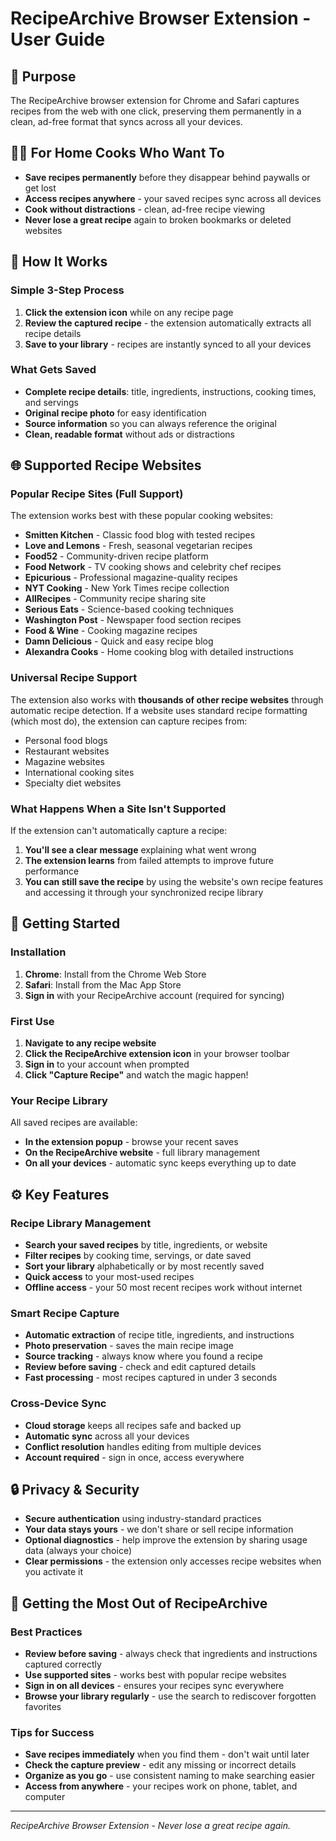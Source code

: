 # RecipeArchive Browser Extension - User Guide

## 🎯 Purpose

The RecipeArchive browser extension for Chrome and Safari captures recipes from the web with one click, preserving them permanently in a clean, ad-free format that syncs across all your devices.

## 🧑‍🍳 For Home Cooks Who Want To

- **Save recipes permanently** before they disappear behind paywalls or get lost
- **Access recipes anywhere** - your saved recipes sync across all devices
- **Cook without distractions** - clean, ad-free recipe viewing
- **Never lose a great recipe** again to broken bookmarks or deleted websites

## 🚀 How It Works

### Simple 3-Step Process

1. **Click the extension icon** while on any recipe page
2. **Review the captured recipe** - the extension automatically extracts all recipe details
3. **Save to your library** - recipes are instantly synced to all your devices

### What Gets Saved

- **Complete recipe details**: title, ingredients, instructions, cooking times, and servings
- **Original recipe photo** for easy identification
- **Source information** so you can always reference the original
- **Clean, readable format** without ads or distractions

## 🌐 Supported Recipe Websites

### Popular Recipe Sites (Full Support)

The extension works best with these popular cooking websites:

- **Smitten Kitchen** - Classic food blog with tested recipes
- **Love and Lemons** - Fresh, seasonal vegetarian recipes  
- **Food52** - Community-driven recipe platform
- **Food Network** - TV cooking shows and celebrity chef recipes
- **Epicurious** - Professional magazine-quality recipes
- **NYT Cooking** - New York Times recipe collection
- **AllRecipes** - Community recipe sharing site
- **Serious Eats** - Science-based cooking techniques
- **Washington Post** - Newspaper food section recipes
- **Food & Wine** - Cooking magazine recipes
- **Damn Delicious** - Quick and easy recipe blog
- **Alexandra Cooks** - Home cooking blog with detailed instructions

### Universal Recipe Support

The extension also works with **thousands of other recipe websites** through automatic recipe detection. If a website uses standard recipe formatting (which most do), the extension can capture recipes from:

- Personal food blogs
- Restaurant websites  
- Magazine websites
- International cooking sites
- Specialty diet websites

### What Happens When a Site Isn't Supported

If the extension can't automatically capture a recipe:

1. **You'll see a clear message** explaining what went wrong
2. **The extension learns** from failed attempts to improve future performance
3. **You can still save the recipe** by using the website's own recipe features and accessing it through your synchronized recipe library

## 📱 Getting Started

### Installation

1. **Chrome**: Install from the Chrome Web Store
2. **Safari**: Install from the Mac App Store  
3. **Sign in** with your RecipeArchive account (required for syncing)

### First Use

1. **Navigate to any recipe website**
2. **Click the RecipeArchive extension icon** in your browser toolbar
3. **Sign in** to your account when prompted
4. **Click "Capture Recipe"** and watch the magic happen!

### Your Recipe Library

All saved recipes are available:

- **In the extension popup** - browse your recent saves
- **On the RecipeArchive website** - full library management
- **On all your devices** - automatic sync keeps everything up to date

## ⚙️ Key Features

### Recipe Library Management

- **Search your saved recipes** by title, ingredients, or website
- **Filter recipes** by cooking time, servings, or date saved  
- **Sort your library** alphabetically or by most recently saved
- **Quick access** to your most-used recipes
- **Offline access** - your 50 most recent recipes work without internet

### Smart Recipe Capture

- **Automatic extraction** of recipe title, ingredients, and instructions
- **Photo preservation** - saves the main recipe image  
- **Source tracking** - always know where you found a recipe
- **Review before saving** - check and edit captured details
- **Fast processing** - most recipes captured in under 3 seconds

### Cross-Device Sync

- **Cloud storage** keeps all recipes safe and backed up
- **Automatic sync** across all your devices  
- **Conflict resolution** handles editing from multiple devices
- **Account required** - sign in once, access everywhere

## 🔒 Privacy & Security

- **Secure authentication** using industry-standard practices
- **Your data stays yours** - we don't share or sell recipe information
- **Optional diagnostics** - help improve the extension by sharing usage data (always your choice)
- **Clear permissions** - the extension only accesses recipe websites when you activate it

## 🚀 Getting the Most Out of RecipeArchive

### Best Practices

- **Review before saving** - always check that ingredients and instructions captured correctly
- **Use supported sites** - works best with popular recipe websites  
- **Sign in on all devices** - ensures your recipes sync everywhere
- **Browse your library regularly** - use the search to rediscover forgotten favorites

### Tips for Success  

- **Save recipes immediately** when you find them - don't wait until later
- **Check the capture preview** - edit any missing or incorrect details
- **Organize as you go** - use consistent naming to make searching easier
- **Access from anywhere** - your recipes work on phone, tablet, and computer

---

*RecipeArchive Browser Extension - Never lose a great recipe again.*
